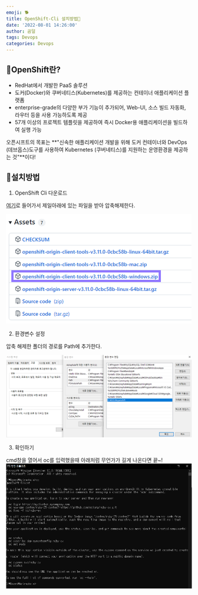 ```yaml
---
emoji: 🐕
title: OpenShift-Cli 설치방법🤍
date: '2022-08-01 14:26:00'
author: 곰덜
tags: Devops
categories: Devops
---
```


## 🍈OpenShift란?

- RedHat에서 개발한 PaaS 솔루션
- 도커(Docker)와 쿠버네티스(Kubernetes)를 제공하는 컨테이너 애플리케이션 플랫폼
- enterprise-grade의 다양한 부가 기능이 추가되어, Web-UI, 소스 빌드 자동화, 라우터 등을 사용 가능하도록 제공
- 57개 이상의 프로젝트 템플릿을 제공하여 즉시 Docker용 애플리케이션을 빌드하여 실행 가능

오픈시프트의 목표는 **"신속한 애플리케이션 개발을 위해 도커 컨테이너와 DevOps (데브옵스)도구를 사용하여 Kubernetes (쿠버네티스)를 지원하는 운영환경을 제공하는 것"**이다!



## 🍠설치방법

1. OpenShift Cli 다운로드

[여기](https://github.com/openshift/origin/releases/tag/v3.11.0)로 들어가서 제일아래에 있는 파일을 받아 압축해제한다.

![220626_01](220626_01.png)



2. 환경변수 설정

압축 해제한 폴더의 경로를 Path에 추가한다.

![220626_02](220626_02.PNG)



3. 확인하기

cmd창을 열어서 oc를 입력했을때 아래처럼 무언가가 길게 나온다면 끝~!![220626_03](220626_03.PNG)

```toc

```
